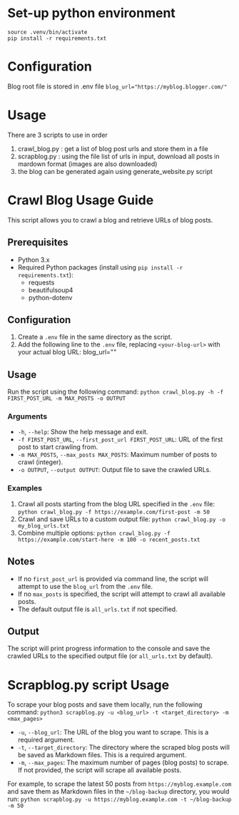 # Set-up python environment
```python3 -m venv .venv
source .venv/bin/activate
pip install -r requirements.txt
```

# Configuration
Blog root file is stored in .env file
```blog_url="https://myblog.blogger.com/"```

# Usage
There are 3 scripts to use in order
1. crawl_blog.py : get a list of blog post urls and store them in a file
2. scrapblog.py : using the file list of urls in input, download all posts in mardown format (images are also downloaded)
3. the blog can be generated again using generate_website.py script


# Crawl Blog Usage Guide

This script allows you to crawl a blog and retrieve URLs of blog posts.

## Prerequisites

- Python 3.x
- Required Python packages (install using `pip install -r requirements.txt`):
  - requests
  - beautifulsoup4
  - python-dotenv

## Configuration

1. Create a `.env` file in the same directory as the script.
2. Add the following line to the `.env` file, replacing `<your-blog-url>` with your actual blog URL: blog_url="<your-blog-url>"


## Usage

Run the script using the following command:
```python crawl_blog.py -h -f FIRST_POST_URL -m MAX_POSTS -o OUTPUT```

### Arguments

- `-h`, `--help`: Show the help message and exit.
- `-f FIRST_POST_URL`, `--first_post_url FIRST_POST_URL`: URL of the first post to start crawling from.
- `-m MAX_POSTS`, `--max_posts MAX_POSTS`: Maximum number of posts to crawl (integer).
- `-o OUTPUT`, `--output OUTPUT`: Output file to save the crawled URLs.

### Examples

1. Crawl all posts starting from the blog URL specified in the `.env` file:
```python crawl_blog.py -f https://example.com/first-post -m 50```
2. Crawl and save URLs to a custom output file:
```python crawl_blog.py -o my_blog_urls.txt```
3. Combine multiple options:
```python crawl_blog.py -f https://example.com/start-here -m 100 -o recent_posts.txt```

## Notes

- If no `first_post_url` is provided via command line, the script will attempt to use the `blog_url` from the `.env` file.
- If no `max_posts` is specified, the script will attempt to crawl all available posts.
- The default output file is `all_urls.txt` if not specified.

## Output

The script will print progress information to the console and save the crawled URLs to the specified output file (or `all_urls.txt` by default).


# Scrapblog.py script Usage
To scrape your blog posts and save them locally, run the following command:
```python3 scrapblog.py -u <blog_url> -t <target_directory> -m <max_pages>```
- `-u`, `--blog_url`: The URL of the blog you want to scrape. This is a required argument.
- `-t`, `--target_directory`: The directory where the scraped blog posts will be saved as Markdown files. This is a required argument.
- `-m`, `--max_pages`: The maximum number of pages (blog posts) to scrape. If not provided, the script will scrape all available posts.

For example, to scrape the latest 50 posts from `https://myblog.example.com` and save them as Markdown files in the `~/blog-backup` directory, you would run:
```python scrapblog.py -u https://myblog.example.com -t ~/blog-backup -m 50```